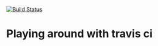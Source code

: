 [![Build Status](https://travis-ci.org/oskargicast/travis-demo.svg?branch=develop)](https://travis-ci.org/oskargicast/travis-demo)

# Playing around with travis ci

